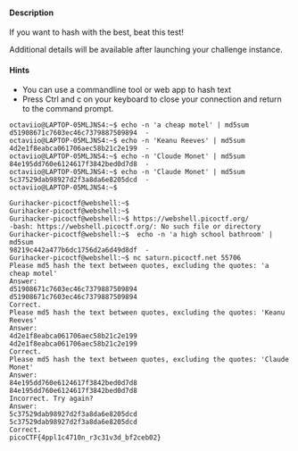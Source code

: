 #### Description

If you want to hash with the best, beat this test!

Additional details will be available after launching your challenge instance.
#### Hints 
- You can use a commandline tool or web app to hash text
- Press Ctrl and c on your keyboard to close your connection and return to the command prompt.


```
octaviio@LAPTOP-05MLJNS4:~$ echo -n 'a cheap motel' | md5sum
d51908671c7603ec46c7379887509894  -
octaviio@LAPTOP-05MLJNS4:~$ echo -n 'Keanu Reeves' | md5sum
4d2e1f8eabca061706aec58b21c2e199  -
octaviio@LAPTOP-05MLJNS4:~$ echo -n 'Cloude Monet' | md5sum
84e195dd760e6124617f3842bed0d7d8  -
octaviio@LAPTOP-05MLJNS4:~$ echo -n 'Claude Monet' | md5sum
5c37529dab98927d2f3a8da6e8205dcd  -
octaviio@LAPTOP-05MLJNS4:~$

Gurihacker-picoctf@webshell:~$ 
Gurihacker-picoctf@webshell:~$ 
Gurihacker-picoctf@webshell:~$ https://webshell.picoctf.org/
-bash: https://webshell.picoctf.org/: No such file or directory
Gurihacker-picoctf@webshell:~$  echo -n 'a high school bathroom' | md5sum 
98219c442a477b6dc1756d2a6d49d8df  -
Gurihacker-picoctf@webshell:~$ nc saturn.picoctf.net 55706
Please md5 hash the text between quotes, excluding the quotes: 'a cheap motel'
Answer: 
d51908671c7603ec46c7379887509894
d51908671c7603ec46c7379887509894
Correct.
Please md5 hash the text between quotes, excluding the quotes: 'Keanu Reeves'
Answer: 
4d2e1f8eabca061706aec58b21c2e199
4d2e1f8eabca061706aec58b21c2e199
Correct.
Please md5 hash the text between quotes, excluding the quotes: 'Claude Monet'
Answer: 
84e195dd760e6124617f3842bed0d7d8
84e195dd760e6124617f3842bed0d7d8
Incorrect. Try again?
Answer: 
5c37529dab98927d2f3a8da6e8205dcd
5c37529dab98927d2f3a8da6e8205dcd
Correct.
picoCTF{4ppl1c4710n_r3c31v3d_bf2ceb02}

```

